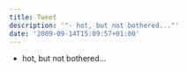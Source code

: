```yaml
---
title: Tweet
description: '"- hot, but not bothered..."'
date: '2009-09-14T15:09:57+01:00'
---
```

- hot, but not bothered...
